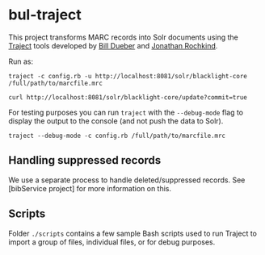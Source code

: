 # bul-traject
This project transforms MARC records into Solr documents using the
[Traject](https://github.com/traject-project/traject) tools developed by
[Bill Dueber](https://github.com/billdueber/) and
[Jonathan Rochkind](https://github.com/jrochkind).

Run as:
```
traject -c config.rb -u http://localhost:8081/solr/blacklight-core /full/path/to/marcfile.mrc

curl http://localhost:8081/solr/blacklight-core/update?commit=true
```

For testing purposes you can run `traject` with the `--debug-mode` flag to
display the output to the console (and not push the data to Solr).

```
traject --debug-mode -c config.rb /full/path/to/marcfile.mrc
```


## Handling suppressed records
We use a separate process to handle deleted/suppressed records.
See [bibService project] for more information on this.


## Scripts
Folder `./scripts` contains a few sample Bash scripts used to run Traject to
import a group of files, individual files, or for debug purposes.
